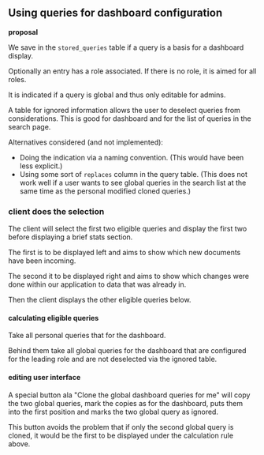 <!--
 This file is Free Software under the Apache-2.0 License
 without warranty, see README.md and LICENSES/Apache-2.0.txt for details.

 SPDX-License-Identifier: Apache-2.0

 SPDX-FileCopyrightText: 2024 German Federal Office for Information Security (BSI) <https://www.bsi.bund.de>
 Software-Engineering: 2024 Intevation GmbH <https://intevation.de>
-->

## Using queries for dashboard configuration

**proposal**

We save in the `stored_queries` table if a query is a basis for
a dashboard display.

Optionally an entry has a role associated.
If there is no role, it is aimed for all roles.

It is indicated if a query is global and thus only editable for admins.


A table for ignored information allows the user to deselect
queries from considerations.
This is good for dashboard and for the list of queries in the search page.

Alternatives considered (and not implemented):
 * Doing the indication via a naming convention.
   (This would have been less explicit.)
 * Using some sort of `replaces` column in the query table.
   (This does not work well if a user wants to see global queries
    in the search list at the same time as the personal
    modified cloned queries.)


### client does the selection

The client will select the first two eligible queries
and display the first two before displaying a brief stats section.

The first is to be displayed left and aims to show which new documents
have been incoming.

The second it to be displayed right and aims to show which changes
were done within our application to data that was already in.

Then the client displays the other eligible queries below.


#### calculating eligible queries

Take all personal queries that for the dashboard.

Behind them take all global queries for the dashboard that
are configured for the leading role and are not deselected
via the ignored table.


#### editing user interface

A special button ala "Clone the global dashboard queries for me"
will copy the two global queries, mark the copies as
for the dashboard, puts them into the first position
and marks the two global query as ignored.

This button avoids the problem that if only the second
global query is cloned, it would be the first to be displayed
under the calculation rule above.



